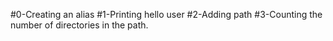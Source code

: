 #0-Creating an alias
#1-Printing hello user
#2-Adding path
#3-Counting the number of directories in the path.
